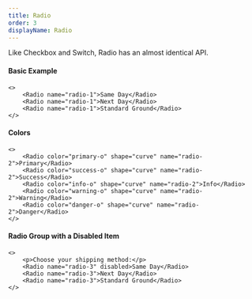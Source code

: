 ```yaml
---
title: Radio
order: 3
displayName: Radio
---
```


Like Checkbox and Switch, Radio has an almost identical API.

#### Basic Example
```plain
<>
    <Radio name="radio-1">Same Day</Radio>
    <Radio name="radio-1">Next Day</Radio>
    <Radio name="radio-1">Standard Ground</Radio>
</>
```

#### Colors
```plain
<>
    <Radio color="primary-o" shape="curve" name="radio-2">Primary</Radio>
    <Radio color="success-o" shape="curve" name="radio-2">Success</Radio>
    <Radio color="info-o" shape="curve" name="radio-2">Info</Radio>
    <Radio color="warning-o" shape="curve" name="radio-2">Warning</Radio>
    <Radio color="danger-o" shape="curve" name="radio-2">Danger</Radio>
</>
```

#### Radio Group with a Disabled Item
```plain
<>
    <p>Choose your shipping method:</p>
    <Radio name="radio-3" disabled>Same Day</Radio>
    <Radio name="radio-3">Next Day</Radio>
    <Radio name="radio-3">Standard Ground</Radio>
</>
```

